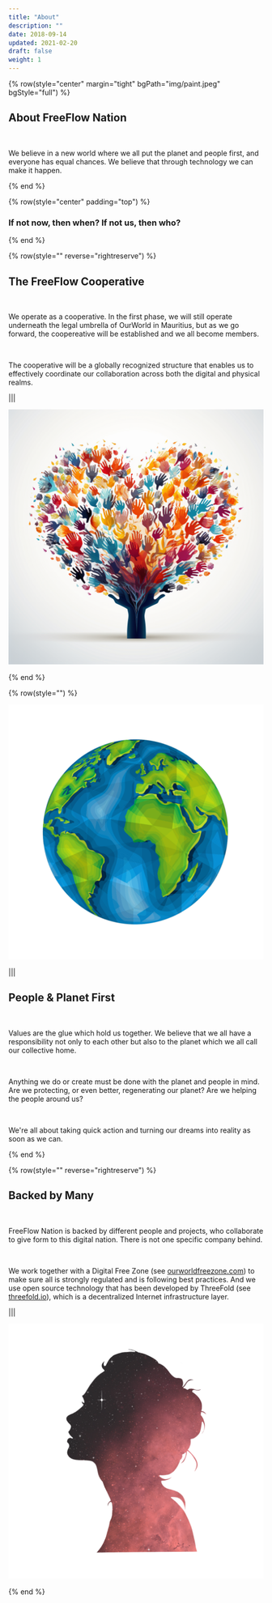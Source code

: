 ```yaml
---
title: "About"
description: ""
date: 2018-09-14
updated: 2021-02-20
draft: false
weight: 1
---
```


<!-- section 1 -->

{% row(style="center" margin="tight" bgPath="img/paint.jpeg" bgStyle="full") %} 

<div class="text-white">

## About FreeFlow Nation

<br>

We believe in a new world where we all put the planet and people first, and everyone has equal chances. We believe that through technology we can make it happen.

</div>

{% end %}

<div class="container mx-auto">

{% row(style="center" padding="top") %}

### If not **now**, then when? If not **us**, then who?

{% end %}

<!-- section 2 -->

{% row(style="" reverse="rightreserve") %}

## The FreeFlow Cooperative

<br>

We operate as a cooperative. In the first phase, we will still operate underneath the legal umbrella of OurWorld in Mauritius, but as we go forward, the coopereative will be established and we all become members.

<br>

The cooperative will be a globally recognized structure that enables us to effectively coordinate our collaboration across both the digital and physical realms.

|||

![Image](./img/cooperative.png)

{% end %}

<!-- section 3 -->

{% row(style="") %}

![Image](./img/planet.png#mx-auto)

|||

## People & Planet First

<br/>

Values are the glue which hold us together. We believe that we all have a responsibility not only to each other but also to the planet which we all call our collective home.

<br/>

Anything we do or create must be done with the planet and people in mind. Are we protecting, or even better, regenerating our planet? Are we helping the people around us?

<br/>

We're all about taking quick action and turning our dreams into reality as soon as we can.

{% end %}

<!-- section 4 -->

{% row(style="" reverse="rightreserve") %}

## Backed by Many

<br>

FreeFlow Nation is backed by different people and projects, who collaborate to give form to this digital nation. There is not one specific company behind.

<br/>

We work together with a Digital Free Zone (see [ourworldfreezone.com](https://ourworldfreezone.com)) to make sure all is strongly regulated and is following best practices. And we use open source technology that has been developed by ThreeFold (see [threefold.io](https://threefold.io)), which is a decentralized Internet infrastructure layer.

|||

![Image](./img/backed.png#large#mx-auto)

{% end %}

</div>